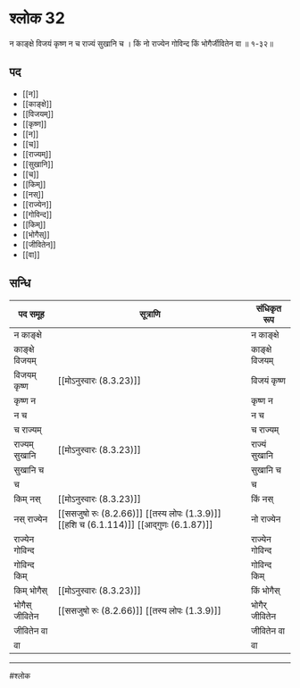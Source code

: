 # श्लोक 32

न काङ्क्षे विजयं कृष्ण न च राज्यं सुखानि च ।
किं नो राज्येन गोविन्द किं भोगैर्जीवितेन वा ॥ १-३२॥


## पद 

- [[न]]
- [[काङ्क्षे]]
- [[विजयम्]]
- [[कृष्ण]]
- [[न]]
- [[च]]
- [[राज्यम्]]
- [[सुखानि]]
- [[च]]
- [[किम्]]
- [[नस्]]
- [[राज्येन]]
- [[गोविन्द]]
- [[किम्]]
- [[भोगैस्]]
- [[जीवितेन]]
- [[वा]]

## सन्धि

| पद समूह | सूत्राणि | संधिकृत रूप |
| ----- | ----- | ----- |
| न काङ्क्षे |  | न काङ्क्षे |
| काङ्क्षे विजयम् |  | काङ्क्षे विजयम् |
| विजयम् कृष्ण |  [[मोऽनुस्वारः (8.3.23)]] | विजयं कृष्ण |
| कृष्ण न |  | कृष्ण न |
| न च |  | न च |
| च राज्यम् |  | च राज्यम् |
| राज्यम् सुखानि |  [[मोऽनुस्वारः (8.3.23)]] | राज्यं सुखानि |
| सुखानि च |  | सुखानि च |
| च |  | च |
| किम् नस् |  [[मोऽनुस्वारः (8.3.23)]] | किं नस् |
| नस् राज्येन |  [[ससजुषो रुः (8.2.66)]] [[तस्य लोपः (1.3.9)]] [[हशि च (6.1.114)]] [[आद्गुणः (6.1.87)]] | नो राज्येन |
| राज्येन गोविन्द |  | राज्येन गोविन्द |
| गोविन्द किम् |  | गोविन्द किम् |
| किम् भोगैस् |  [[मोऽनुस्वारः (8.3.23)]] | किं भोगैस् |
| भोगैस् जीवितेन |  [[ससजुषो रुः (8.2.66)]] [[तस्य लोपः (1.3.9)]] | भोगैर् जीवितेन |
| जीवितेन वा |  | जीवितेन वा |
| वा |  | वा |


---

#श्लोक